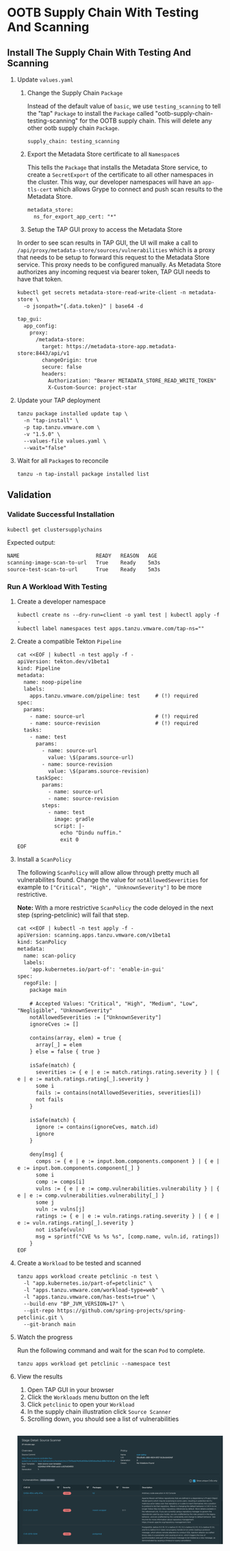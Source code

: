 # OOTB Supply Chain With Testing And Scanning

## Install The Supply Chain With Testing And Scanning

1. Update `values.yaml`

    1. Change the Supply Chain `Package`

        Instead of the default value of `basic`, we use `testing_scanning` to tell the "tap" `Package` to install the `Package` called "ootb-supply-chain-testing-scanning" for the OOTB supply chain. This will delete any other ootb supply chain `Package`.

        ```
        supply_chain: testing_scanning
        ````

    2. Export the Metadata Store certificate to all `Namespace`s

        This tells the `Package` that installs the Metadata Store service, to create a `SecretExport` of the certificate to all other namespaces in the cluster. This way, our developer namespaces will have an `app-tls-cert` which allows Grype to connect and push scan results to the Metadata Store.


        ```
        metadata_store:
          ns_for_export_app_cert: "*"
        ```

    3. Setup the TAP GUI proxy to access the Metadata Store

      In order to see scan results in TAP GUI, the UI will make a call to `/api/proxy/metadata-store/sources/vulnerabilities` which is a proxy that needs to be setup to forward this request to the Metadata Store service. This proxy needs to be configured manually. As Metadata Store authorizes any incoming request via bearer token, TAP GUI needs to have that token.

      ```
      kubectl get secrets metadata-store-read-write-client -n metadata-store \
        -o jsonpath="{.data.token}" | base64 -d
      ```

      ```
      tap_gui:
        app_config:
          proxy:
            /metadata-store:
              target: https://metadata-store-app.metadata-store:8443/api/v1
              changeOrigin: true
              secure: false
              headers:
                Authorization: "Bearer METADATA_STORE_READ_WRITE_TOKEN"
                X-Custom-Source: project-star
      ```

2. Update your TAP deployment

    ```
    tanzu package installed update tap \
      -n "tap-install" \
      -p tap.tanzu.vmware.com \
      -v "1.5.0" \
      --values-file values.yaml \
      --wait="false"
    ```

3. Wait for all `Package`s to reconcile

    ```
    tanzu -n tap-install package installed list
    ```

## Validation 

### Validate Successful Installation

```
kubectl get clustersupplychains
```
Expected output:
```
NAME                         READY   REASON   AGE
scanning-image-scan-to-url   True    Ready    5m3s
source-test-scan-to-url      True    Ready    5m3s
```

### Run A Workload With Testing

1. Create a developer namespace
    ```
    kubectl create ns --dry-run=client -o yaml test | kubectl apply -f -
    kubectl label namespaces test apps.tanzu.vmware.com/tap-ns=""
    ```

1. Create a compatible Tekton `Pipeline`

    ```
    cat <<EOF | kubectl -n test apply -f -
    apiVersion: tekton.dev/v1beta1
    kind: Pipeline
    metadata:
      name: noop-pipeline
      labels:
        apps.tanzu.vmware.com/pipeline: test     # (!) required
    spec:
      params:
        - name: source-url                       # (!) required
        - name: source-revision                  # (!) required
      tasks:
        - name: test
          params:
            - name: source-url
              value: \$(params.source-url)
            - name: source-revision
              value: \$(params.source-revision)
          taskSpec:
            params:
              - name: source-url
              - name: source-revision
            steps:
              - name: test
                image: gradle
                script: |-
                  echo "Dindu nuffin."
                  exit 0
    EOF
    ```

2. Install a `ScanPolicy`

    The following `ScanPolicy` will allow allow through pretty much all vulnerabilites found. Change the value for `notAllowedSeverities` for example to `["Critical", "High", "UnknownSeverity"]` to be more restrictive.
    
    **Note:** With a more restrictive `ScanPolicy` the code deloyed in the next step (spring-petclinic) will fail that step.

    ```
    cat <<EOF | kubectl -n test apply -f -
    apiVersion: scanning.apps.tanzu.vmware.com/v1beta1
    kind: ScanPolicy
    metadata:
      name: scan-policy
      labels:
        'app.kubernetes.io/part-of': 'enable-in-gui'
    spec:
      regoFile: |
        package main

        # Accepted Values: "Critical", "High", "Medium", "Low", "Negligible", "UnknownSeverity"
        notAllowedSeverities := ["UnknownSeverity"]
        ignoreCves := []

        contains(array, elem) = true {
          array[_] = elem
        } else = false { true }

        isSafe(match) {
          severities := { e | e := match.ratings.rating.severity } | { e | e := match.ratings.rating[_].severity }
          some i
          fails := contains(notAllowedSeverities, severities[i])
          not fails
        }

        isSafe(match) {
          ignore := contains(ignoreCves, match.id)
          ignore
        }

        deny[msg] {
          comps := { e | e := input.bom.components.component } | { e | e := input.bom.components.component[_] }
          some i
          comp := comps[i]
          vulns := { e | e := comp.vulnerabilities.vulnerability } | { e | e := comp.vulnerabilities.vulnerability[_] }
          some j
          vuln := vulns[j]
          ratings := { e | e := vuln.ratings.rating.severity } | { e | e := vuln.ratings.rating[_].severity }
          not isSafe(vuln)
          msg = sprintf("CVE %s %s %s", [comp.name, vuln.id, ratings])
        }
    EOF
    ```

3. Create a `Workload` to be tested and scanned

    ```
    tanzu apps workload create petclinic -n test \
      -l "app.kubernetes.io/part-of=petclinic" \
      -l "apps.tanzu.vmware.com/workload-type=web" \
      -l "apps.tanzu.vmware.com/has-tests=true" \
      --build-env "BP_JVM_VERSION=17" \
      --git-repo https://github.com/spring-projects/spring-petclinic.git \
      --git-branch main
    ```

4. Watch the progress

    Run the following command and wait for the scan `Pod` to complete.

    ```
    tanzu apps workload get petclinic --namespace test
    ```

5. View the results

    1. Open TAP GUI in your browser
    2. Click the `Workloads` menu button on the left
    3. Click `petclinic` to open your `Workload`
    4. In the supply chain illustration click `Source Scanner`
    5. Scrolling down, you should see a list of vulnerabilities

    </br>
    
    ![scan results](scan-results.png)